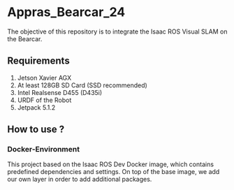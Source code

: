 # Appras_Bearcar_24

The objective of this repository is to integrate the Isaac ROS Visual SLAM on the Bearcar.

## Requirements

1. Jetson Xavier AGX 
2. At least 128GB SD Card (SSD recommended)
3. Intel Realsense D455 (D435i)
4. URDF of the Robot 
5. Jetpack 5.1.2

## How to use ?

### Docker-Environment

This project based on the Isaac ROS Dev Docker image, which contains predefined dependencies and settings. 
On top of the base image, we add our own layer in order to add additional packages. 

